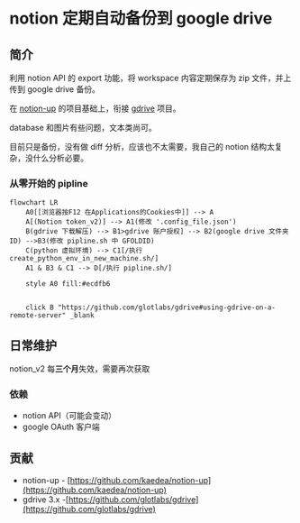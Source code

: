 # notion 定期自动备份到 google drive

## 简介

利用 notion API 的 export 功能，将 workspace 内容定期保存为 zip 文件，并上传到 google drive 备份。

在 [notion-up](https://github.com/kaedea/notion-up) 的项目基础上，衔接 [gdrive](https://github.com/glotlabs/gdrive) 项目。

database 和图片有些问题，文本类尚可。

目前只是备份，没有做 diff 分析，应该也不太需要，我自己的 notion 结构太复杂，没什么分析必要。

### 从零开始的 pipline

```mermaid
flowchart LR
    A0[[浏览器按F12 在Applications的Cookies中]] --> A
    A[(Notion token_v2)] --> A1(修改 '.config_file.json')
    B(gdrive 下载解压) --> B1>gdrive 账户授权] --> B2(google drive 文件夹ID) -->B3(修改 pipline.sh 中 GFOLDID)
    C(python 虚拟环境) --> C1[/执行 create_python_env_in_new_machine.sh/]
    A1 & B3 & C1 --> D[/执行 pipline.sh/]

    style A0 fill:#ecdfb6


    click B "https://github.com/glotlabs/gdrive#using-gdrive-on-a-remote-server" _blank

```

## 日常维护

notion_v2 每**三个月**失效，需要再次获取

### 依赖

- notion API（可能会变动）
- google OAuth 客户端

## 贡献

- notion-up - [https://github.com/kaedea/notion-up](https://github.com/kaedea/notion-up)
- gdrive 3.x -[https://github.com/glotlabs/gdrive](https://github.com/glotlabs/gdrive)
